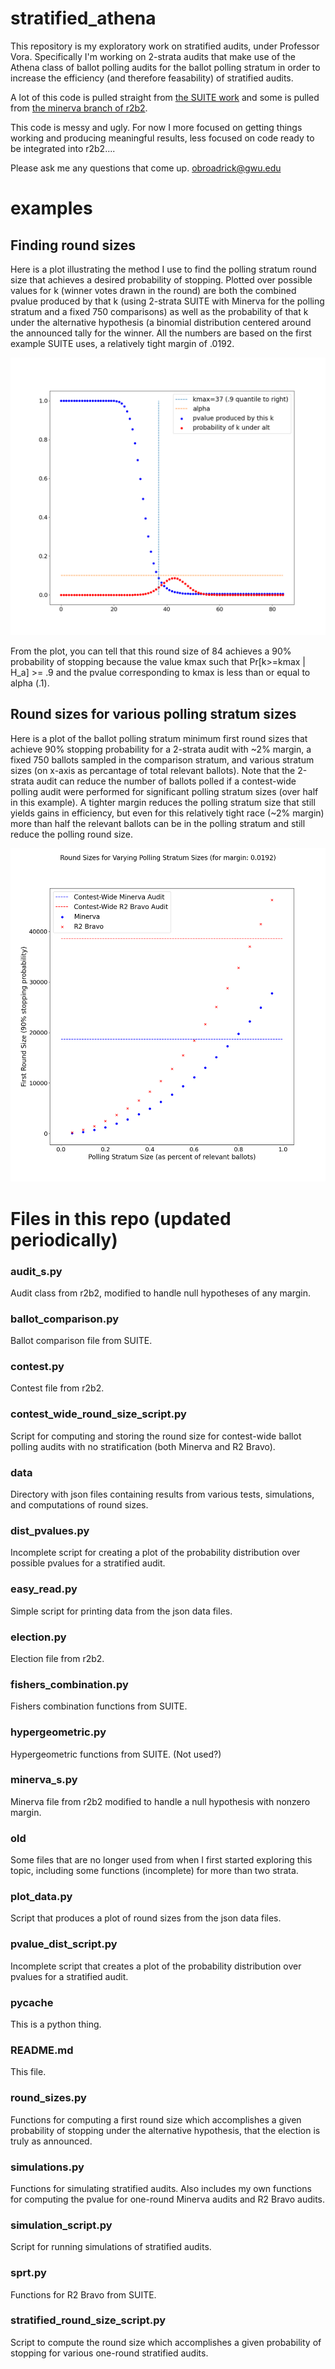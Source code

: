 # stratified_athena

This repository is my exploratory work on stratified audits, under Professor Vora. Specifically I'm working on 2-strata audits that make use of the Athena class of ballot polling audits for the ballot polling stratum in order to increase the efficiency (and therefore feasability) of stratified audits.

A lot of this code is pulled straight from [the SUITE work](https://github.com/pbstark/CORLA18/tree/master/code) and some is pulled from [the minerva branch of r2b2](https://github.com/gwexploratoryaudits/r2b2/tree/minerva).

This code is messy and ugly. For now I more focused on getting things working and producing meaningful results, less focused on code ready to be integrated into r2b2....

Please ask me any questions that come up. obroadrick@gwu.edu

# examples

## Finding round sizes

Here is a plot illustrating the method I use to find the polling stratum round size that achieves a desired probability of stopping. Plotted over possible values for k (winner votes drawn in the round) are both the combined pvalue produced by that k (using 2-strata SUITE with Minerva for the polling stratum and a fixed 750 comparisons) as well as the probability of that k under the alternative hypothesis (a binomial distribution centered around the announced tally for the winner. All the numbers are based on the first example SUITE uses, a relatively tight margin of .0192.

![Round Size Visualization Plot](imgs/round_size_visualization.png)

From the plot, you can tell that this round size of 84 achieves a 90% probability of stopping because the value kmax such that Pr[k>=kmax | H_a] >= .9 and the pvalue corresponding to kmax is less than or equal to alpha (.1).

## Round sizes for various polling stratum sizes

Here is a plot of the ballot polling stratum minimum first round sizes that achieve 90% stopping probability for a 2-strata audit with ~2% margin, a fixed 750 ballots sampled in the comparison stratum, and various stratum sizes (on x-axis as percantage of total relevant ballots). Note that the 2-strata audit can reduce the number of ballots polled if a contest-wide polling audit were performed for significant polling stratum sizes (over half in this example). A tighter margin reduces the polling stratum size that still yields gains in efficiency, but even for this relatively tight race (~2% margin) more than half the relevant ballots can be in the polling stratum and still reduce the polling round size.

![Round Size Plot](imgs/stratified_plot.png)

# Files in this repo (updated periodically)
###  audit_s.py
Audit class from r2b2, modified to handle null hypotheses of any margin. 

### ballot_comparison.py
Ballot comparison file from SUITE.

### contest.py
Contest file from r2b2.

### contest_wide_round_size_script.py
Script for computing and storing the round size for contest-wide ballot polling audits with no stratification (both Minerva and R2 Bravo).

### data
Directory with json files containing results from various tests, simulations, and computations of round sizes.

### dist_pvalues.py
Incomplete script for creating a plot of the probability distribution over possible pvalues for a stratified audit.

### easy_read.py
Simple script for printing data from the json data files.

### election.py
Election file from r2b2.

### fishers_combination.py
Fishers combination functions from SUITE.

### hypergeometric.py
Hypergeometric functions from SUITE. (Not used?)

### minerva_s.py
Minerva file from r2b2 modified to handle a null hypothesis with nonzero margin.

### old
Some files that are no longer used from when I first started exploring this topic, including some functions (incomplete) for more than two strata.

### plot_data.py
Script that produces a plot of round sizes from the json data files.

### pvalue_dist_script.py
Incomplete script that creates a plot of the probability distribution over pvalues for a stratified audit.

### __pycache__
This is a python thing.

### README.md
This file.

### round_sizes.py
Functions for computing a first round size which accomplishes a given probability of stopping under the alternative hypothesis, that the election is truly as announced.

### simulations.py
Functions for simulating stratified audits. Also includes my own functions for computing the pvalue for one-round Minerva audits and R2 Bravo audits.

### simulation_script.py
Script for running simulations of stratified audits.

### sprt.py
Functions for R2 Bravo from SUITE.

### stratified_round_size_script.py
Script to compute the round size which accomplishes a given probability of stopping for various one-round stratified audits.


